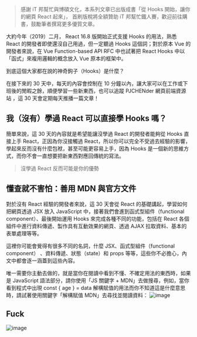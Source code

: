 > 感謝 iT 邦幫忙與博碩文化，本系列文章已出版成書「從 Hooks 開始，讓你的網頁 React 起來」，
> 首刷版稅將全額贊助 iT 邦幫忙鐵人賽，歡迎前往購書，鼓勵筆者撰寫更多優質文章。

大約今年（2019）二月， React 16.8 版開始正式支援 Hooks 的用法，熟悉 React 的開發者即使還沒自己用過，但一定聽過 Hooks 這個詞；對於原本 Vue 的開發者來說，在 Vue Function-based API RFC 中也試著把 React Hooks 中以「函式」來複用邏輯的概念放入 Vue 原本的框架中。

到底這個大家都在說的神奇鉤子（Hooks）是什麼？

在接下來的 30 天中，每天的內容會控制在 10 分鐘以內，讓大家可以在工作或下班後的閒暇之餘，順便學習一些新東西，也可以追蹤 PJCHENder 網頁前端資源站 ，這 30 天會定期每天推播一篇文章！

## 我（沒有）學過 React 可以直接學 Hooks 嗎？

簡單來說，這 30 天的內容就是希望能讓沒學過 React 的開發者能夠從 Hooks 直接上手 React，正因為你沒接觸過 React，所以你可以完全不受過去經驗的影響，學起來反而沒有什麼包袱，甚至可能更容易上手，因為 Hooks 是一個新的思維方式，而你不會一直想要把新東西對應回傳統的寫法。

> 沒學過 React 反而可能是你的優勢

## 懂查就不害怕：善用 MDN 與官方文件
對於沒有 React 經驗的開發者來說，這 30 天會從 React 的基礎講起，學習如何把網頁透過 JSX 放入 JavaScript 中，接著我們會進到函式型組件（functional component）、最後開始運用 Hooks 來完成各種不同的功能，包括在 React 各個組件中進行資料傳遞、製作具有互動效果的網頁、透過 AJAX 拉取資料、基本的表單處理等等。

這裡你可能會覺得有很多不同的名詞，什麼 JSX、函式型組件（functional component） 、資料傳遞、狀態（state）和 props 等等，這些你不必擔心，內文中都會逐一涵蓋到這些內容。

唯一需要你主動去做的，就是當你在閱讀中看到不懂、不確定用法的東西時，如果是 JavaScript 語法部分，請你使用「JS 關鍵字 + MDN」去做搜尋，例如，當你看到程式中出現 const { age } = data 解構賦值的用法而你不知道這是什麼意思時，請試著使用關鍵字「解構賦值 MDN」去尋找並閱讀資料：
![image](/neverendy-home/blog/images/47a66ed3-8c83-4746-b7d0-8327a7a9048e.png)

## Fuck
![image](/neverendy-home/blog/images/1bfd67bb-18c6-493b-a550-e3a6808533f1.png)
